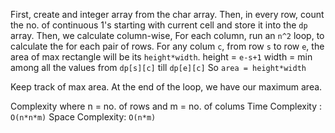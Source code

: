 First, create and integer array from the char array.
Then, in every row, count the no. of continuous 1's starting with current cell and store it into the `dp` array.
Then, we calculate column-wise,
For each column, run an `n^2` loop, to calculate the for each pair of rows. 
For any colum `c`, from row `s` to row `e`, the area of max rectangle will be its `height*width`.
height = `e-s+1`
width = min among all the values from `dp[s][c]` till `dp[e][c]`
So `area = height*width`

Keep track of max area. At the end of the loop, we have our maximum area.


Complexity where n = no. of rows and m = no. of colums
Time Complexity : `O(n*n*m)`
Space Complexity: `O(n*m)`